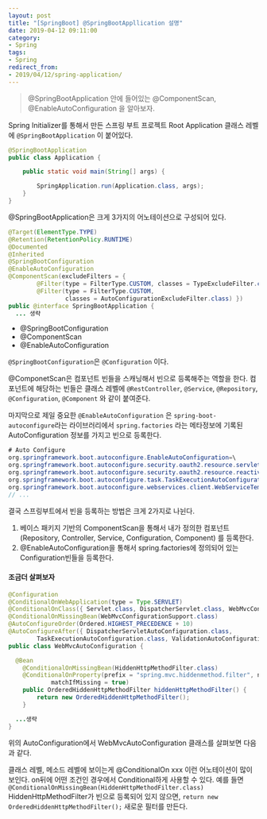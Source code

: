 ```yaml
---
layout: post
title: "[SpringBoot] @SpringBootAppllication 설명"
date: 2019-04-12 09:11:00
category: 
- Spring
tags: 
- Spring
redirect_from: 
- 2019/04/12/spring-application/
---
```


> @SpringBootApplication 안에 들어있는 @ComponentScan, @EnableAutoConfiguration 을 알아보자.

Spring Initializer를 통해서 만든 스프링 부트 프로젝트 Root Application 클래스 레벨에 `@SpringBootApplication` 이 붙어있다.

```java
@SpringBootApplication
public class Application {

    public static void main(String[] args) {

        SpringApplication.run(Application.class, args);
    }
}

```

@SpringBootApplication은 크게 3가지의 어노테이션으로 구성되어 있다.

```java
@Target(ElementType.TYPE)
@Retention(RetentionPolicy.RUNTIME)
@Documented
@Inherited
@SpringBootConfiguration
@EnableAutoConfiguration
@ComponentScan(excludeFilters = {
        @Filter(type = FilterType.CUSTOM, classes = TypeExcludeFilter.class),
        @Filter(type = FilterType.CUSTOM,
                classes = AutoConfigurationExcludeFilter.class) })
public @interface SpringBootApplication {
  ... 생략
```

- @SpringBootConfiguration
- @ComponentScan
- @EnableAutoConfiguration

`@SpringBootConfiguration`은 `@Configuration` 이다.

@ComponetScan은 컴포넌트 빈들을 스캐닝해서 빈으로 등록해주는 역할을 한다. 컴포넌트에 해당하는 빈들은 클래스 레벨에 `@RestController`, `@Service`, `@Repository`, `@Configuration`, `@Component` 와 같이 붙여준다.

마지막으로 제일 중요한 `@EnableAutoConfiguration` 은 `spring-boot-autoconfigure`라는 라이브러리에서 `spring.factories` 라는 메타정보에 기록된 AutoConfiguration 정보를 가지고 빈으로 등록한다.

```java
# Auto Configure
org.springframework.boot.autoconfigure.EnableAutoConfiguration=\
org.springframework.boot.autoconfigure.security.oauth2.resource.servlet.OAuth2ResourceServerAutoConfiguration,\
org.springframework.boot.autoconfigure.security.oauth2.resource.reactive.ReactiveOAuth2ResourceServerAutoConfiguration,\
org.springframework.boot.autoconfigure.task.TaskExecutionAutoConfiguration,\
org.springframework.boot.autoconfigure.webservices.client.WebServiceTemplateAutoConfiguration
// ...
```

결국 스프링부트에서 빈을 등록하는 방법은 크게 2가지로 나뉜다.

1. 베이스 패키지 기반의 ComponentScan을 통해서 내가 정의한 컴포넌트(Repository, Controller, Service, Configuration, Component) 를 등록한다.
2. @EnableAutoConfiguration을 통해서 spring.factories에 정의되어 있는 Configuration빈들을 등록한다.

#### 조금더 살펴보자

```java
@Configuration
@ConditionalOnWebApplication(type = Type.SERVLET)
@ConditionalOnClass({ Servlet.class, DispatcherServlet.class, WebMvcConfigurer.class })
@ConditionalOnMissingBean(WebMvcConfigurationSupport.class)
@AutoConfigureOrder(Ordered.HIGHEST_PRECEDENCE + 10)
@AutoConfigureAfter({ DispatcherServletAutoConfiguration.class,
        TaskExecutionAutoConfiguration.class, ValidationAutoConfiguration.class })
public class WebMvcAutoConfiguration {

  @Bean
    @ConditionalOnMissingBean(HiddenHttpMethodFilter.class)
    @ConditionalOnProperty(prefix = "spring.mvc.hiddenmethod.filter", name = "enabled",
            matchIfMissing = true)
    public OrderedHiddenHttpMethodFilter hiddenHttpMethodFilter() {
        return new OrderedHiddenHttpMethodFilter();
    }

  ...생략
}
```

위의 AutoConfiguration에서 WebMvcAutoConfiguration 클래스를 살펴보면 다음과 같다.

클래스 레벨, 메소드 레벨에 보이는게 @ConditionalOn xxx 이런 어노테이션이 많이 보인다. on뒤에 어떤 조건인 경우에서 Conditional하게 사용할 수 있다. 예를 들면 `@ConditionalOnMissingBean(HiddenHttpMethodFilter.class)` HiddenHttpMethodFilter가 빈으로 등록되어 있지 않으면, `return new OrderedHiddenHttpMethodFilter();` 새로운 필터를 만든다.
